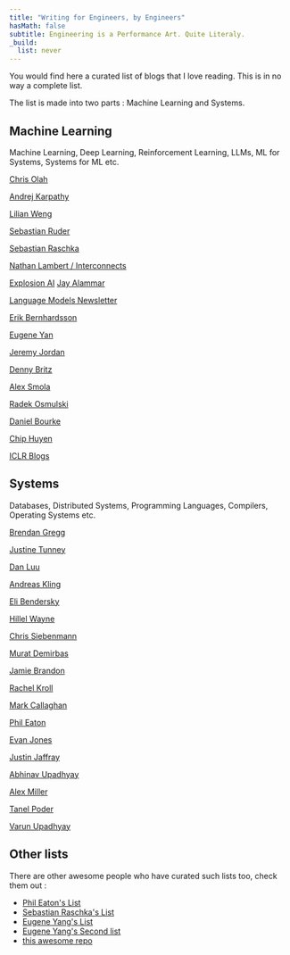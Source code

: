 ```yaml
---
title: "Writing for Engineers, by Engineers"
hasMath: false
subtitle: Engineering is a Performance Art. Quite Literaly.  
_build:
  list: never
---
```

You would find here a curated list of blogs that I love reading. This is in no way a complete list. 

The list is made into two parts : Machine Learning and Systems. 
## Machine Learning 
Machine Learning, Deep Learning, Reinforcement Learning, LLMs, ML for Systems, Systems for ML etc. 

[Chris Olah](https://colah.github.io/)

[Andrej Karpathy](https://karpathy.ai/)

[Lilian Weng](https://lilianweng.github.io/lil-log/) 

[Sebastian Ruder](https://ruder.io/)

[Sebastian Raschka](https://sebastianraschka.com/blog/) 

[Nathan Lambert / Interconnects](https://www.interconnects.ai/) 

[Explosion AI](https://explosion.ai/) 
[Jay Alammar](https://jalammar.github.io/)

[Language Models Newsletter](https://newsletter.languagemodels.co/)

[Erik Bernhardsson](https://erikbern.com/) 

[Eugene Yan](https://eugeneyan.com/writing/aireadingclub/) 

[Jeremy Jordan](https://www.jeremyjordan.me/distributed-training/) 

[Denny Britz](https://dennybritz.com/) 

[Alex Smola](https://alex.smola.org/blog.html) 

[Radek Osmulski](https://radekosmulski.com/) 

[Daniel Bourke](https://www.mrdbourke.com/) 

[Chip Huyen](https://huyenchip.com/blog/) 

[ICLR Blogs](https://iclr-blogposts.github.io/2025/blog/index.html) 
## Systems  
Databases, Distributed Systems, Programming Languages, Compilers, Operating Systems etc. 

[Brendan Gregg](https://www.brendangregg.com/blog) 

[Justine Tunney](https://justine.lol) 

[Dan Luu](https://danluu.com/) 

[Andreas Kling](https://awesomekling.github.io/) 

[Eli Bendersky](https://eli.thegreenplace.net/) 

[Hillel Wayne](https://www.hillelwayne.com/) 

[Chris Siebenmann](https://utcc.utoronto.ca/~cks/space/blog/) 

[Murat Demirbas](https://muratbuffalo.blogspot.com/) 

[Jamie Brandon](https://scattered-thoughts.net/) 

[Rachel Kroll](https://rachelbythebay.com/w/) 

[Mark Callaghan](http://smalldatum.blogspot.com/) 

[Phil Eaton](https://eatonphil.com/blog.html) 

[Evan Jones](https://www.evanjones.ca/) 

[Justin Jaffray](https://buttondown.com/jaffray/archive/) 

[Abhinav Upadhyay](https://blog.codingconfessions.com) 

[Alex Miller](https://transactional.blog) 

[Tanel Poder](https://tanelpoder.com)

[Varun Upadhyay](https://distributed-computing-musings.com) 
## Other lists 
There are other awesome people who have curated such lists too, check them out : 
- [Phil Eaton's List](https://eatonphil.com/blogs.html) 
- [Sebastian Raschka's List](https://magazine.sebastianraschka.com/recommendations)
- [Eugene Yang's List](https://github.com/eugeneyan/applied-ml)
- [Eugene Yang's Second list](https://applyingml.com)
- [this awesome repo](https://github.com/kilimchoi/engineering-blogs) 


